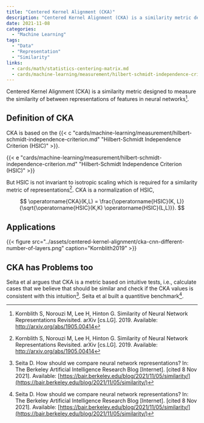 ```yaml
---
title: "Centered Kernel Alignment (CKA)"
description: "Centered Kernel Alignment (CKA) is a similarity metric designed to measure the similarity of between representations of features in neural networks."
date: 2021-11-08
categories:
  - "Machine Learning"
tags:
  - "Data"
  - "Representation"
  - "Similarity"
links:
  - cards/math/statistics-centering-matrix.md
  - cards/machine-learning/measurement/hilbert-schmidt-independence-criterion.md
---
```


Centered Kernel Alignment (CKA) is a similarity metric designed to measure the similarity of between representations of features in neural networks[^Kornblith2019].


## Definition of CKA


CKA is based on the {{< c "cards/machine-learning/measurement/hilbert-schmidt-independence-criterion.md" "Hilbert-Schmidt Independence Criterion (HSIC)" >}}.

{{< e "cards/machine-learning/measurement/hilbert-schmidt-independence-criterion.md" "Hilbert-Schmidt Independence Criterion (HSIC)" >}}

But HSIC is not invariant to isotropic scaling which is required for a similarity metric of representations[^Kornblith2019]. CKA is a normalization of HSIC,

$$
\operatorname{CKA}(K,L) = \frac{\operatorname{HSIC}(K, L)}{\sqrt{\operatorname{HSIC}(K,K) \operatorname{HSIC}(L,L)}}.
$$


## Applications

{{< figure src="../assets/centered-kernel-alignment/cka-cnn-different-number-of-layers.png" caption="Kornblith2019" >}}


## CKA has Problems too

Seita et al argues that CKA is a metric based on intuitive tests, i.e., calculate cases that we believe that should be similar and check if the CKA values is consistent with this intuition[^Seita]. Seita et al built a quantitive benchmark[^Seita].


[^Kornblith2019]: Kornblith S, Norouzi M, Lee H, Hinton G. Similarity of Neural Network Representations Revisited. arXiv [cs.LG]. 2019. Available: http://arxiv.org/abs/1905.00414

[^Gretton2005]: Gretton A, Bousquet O, Smola A, Schölkopf B. Measuring Statistical Dependence with Hilbert-Schmidt Norms. Algorithmic Learning Theory. Springer Berlin Heidelberg; 2005. pp. 63–77. doi:10.1007/11564089_7

[^Seita]: Seita D. How should we compare neural network representations? In: The Berkeley Artificial Intelligence Research Blog [Internet]. [cited 8 Nov 2021]. Available: [https://bair.berkeley.edu/blog/2021/11/05/similarity/](https://bair.berkeley.edu/blog/2021/11/05/similarity/)
